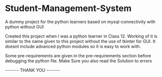 # Student-Management-System

A dummy project for the python learners based on mysql-connectivity with python without GUI

Created this project when I was a python learner in Class 12. Working of it is similar to the name given to this project without the use of tkinter for GUI. It doesnt include advanced python modules so it is easy to work with.


Some pre-requirements are given in the pre-requirements section before debugging the python file.
Make Sure you also read the Solution to errors 
 
------- THANK YOU -------
